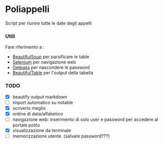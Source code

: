 # Poliappelli

Script per riunire tutte le date degli appelli

### Utili

Fare riferimento a :

-   [BeautifulSoup](https://www.crummy.com/software/BeautifulSoup/bs4/doc/) per parsificare le table
-   [Selenium](https://www.seleniumhq.org/) per navigazione web
-   [Getpass](https://alektos.blogspot.com/2011/06/inserire-password-con-python.html) per nascondere le password
-   [BeautifulTable](https://beautifultable.readthedocs.io/en/latest/index.html) per l'output della tabella

### TODO

-   [x] beautify output markdown
-   [ ] import automatico su notable
-   [x] scriverlo meglio
-   [x] ordine di data/alfabetico
-   [ ] navigazione web: inserimento di solo user e password per accedere al portale polito
-   [x] visualizzazione da terminale
-   [ ] memorizzazione utente. (salvare password???)
